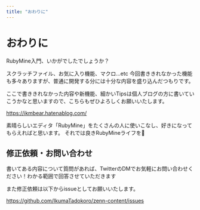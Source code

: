 ```yaml
---
title: "おわりに"
---
```


# おわりに

RubyMine入門、いかがでしたでしょうか？

スクラッチファイル、お気に入り機能、マクロ...etc 
今回書ききれなかった機能も多々ありますが、普通に開発する分には十分な内容を盛り込んだつもりです。

ここで書ききれなかった内容や新機能、細かいTipsは個人ブログの方に書いていこうかなと思いますので、こちらもぜひよろしくお願いいたします。

https://ikmbear.hatenablog.com/

素晴らしいエディタ「RubyMine」をたくさんの人に使いこなし、好きになってもらえればと思います。
それでは良きRubyMineライフを👋

## 修正依頼・お問い合わせ

書いてある内容について質問があれば、TwitterのDMでお気軽にお問い合わせください！わかる範囲で回答させていただきます

また修正依頼は以下からissueとしてお願いいたします。

https://github.com/IkumaTadokoro/zenn-content/issues
